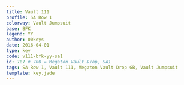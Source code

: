 ```yaml
---
title: Vault 111
profile: SA Row 1
colorway: Vault Jumpsuit
base: BFK
legend: YY
author: 00keys
date: 2016-04-01
type: key
code: v111-bfk-yy-sa1
id: 707 # 700 = Megaton Vault Drop, SA1
tags: SA Row 1, Vault 111, Megaton Vault Drop GB, Vault Jumpsuit
template: key.jade
---
```




